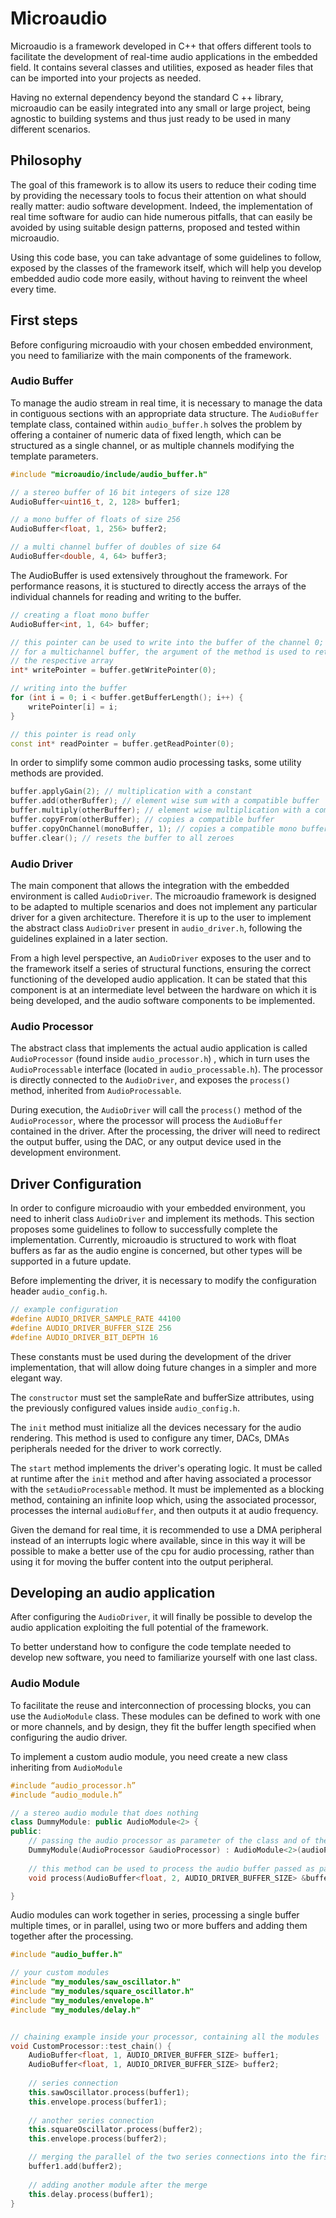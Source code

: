 # Microaudio
Microaudio is a framework developed in C++ that offers different tools to facilitate the development of real-time audio applications in the embedded field. It contains several classes and utilities, exposed as header files that can be imported into your projects as needed.

Having no external dependency beyond the standard C ++ library, microaudio can be easily integrated into any small or large project, being agnostic to building systems and thus just ready to be used in many different scenarios.

## Philosophy
The goal of this framework is to allow its users to reduce their coding time by providing the necessary tools to focus their attention on what should really matter: audio software development. Indeed, the implementation of real time software for audio can hide numerous pitfalls, that can easily be avoided by using suitable design patterns, proposed and tested within microaudio.

Using this code base, you can take advantage of some guidelines to follow, exposed by the classes of the framework itself, which will help you develop embedded audio code more easily, without having to reinvent the wheel every time.

## First steps
Before configuring microaudio with your chosen embedded environment, you need to familiarize with the main components of the framework.

### Audio Buffer
To manage the audio stream in real time, it is necessary to manage the data in contiguous sections with an appropriate data structure. The ```AudioBuffer``` template class, contained within ```audio_buffer.h``` solves the problem by offering a container of numeric data of fixed length, which can be structured as a single channel, or as multiple channels modifying the template parameters.



```c++
#include "microaudio/include/audio_buffer.h"

// a stereo buffer of 16 bit integers of size 128
AudioBuffer<uint16_t, 2, 128> buffer1;

// a mono buffer of floats of size 256
AudioBuffer<float, 1, 256> buffer2;

// a multi channel buffer of doubles of size 64
AudioBuffer<double, 4, 64> buffer3;
```

The AudioBuffer is used extensively throughout the framework. For performance reasons, it is stuctured to directly access the arrays of the individual channels for reading and writing to the buffer. 

```c++
// creating a float mono buffer
AudioBuffer<int, 1, 64> buffer;

// this pointer can be used to write into the buffer of the channel 0;
// for a multichannel buffer, the argument of the method is used to return
// the respective array
int* writePointer = buffer.getWritePointer(0);

// writing into the buffer
for (int i = 0; i < buffer.getBufferLength(); i++) {
    writePointer[i] = i;
}

// this pointer is read only
const int* readPointer = buffer.getReadPointer(0);
```

In order to simplify some common audio processing tasks, some utility methods are provided.

```c++
buffer.applyGain(2); // multiplication with a constant
buffer.add(otherBuffer); // element wise sum with a compatible buffer
buffer.multiply(otherBuffer); // element wise multiplication with a compatible buffer
buffer.copyFrom(otherBuffer); // copies a compatible buffer
buffer.copyOnChannel(monoBuffer, 1); // copies a compatible mono buffer on the right channel
buffer.clear(); // resets the buffer to all zeroes
```

### Audio Driver
The main component that allows the integration with the embedded environment is called ```AudioDriver```. The microaudio framework is designed to be adapted to multiple scenarios and does not implement any particular driver for a given architecture. Therefore it is up to the user to implement the abstract class ```AudioDriver``` present in ```audio_driver.h```, following the guidelines explained in a later section.

From a high level perspective, an ```AudioDriver``` exposes to the user and to the framework itself a series of structural functions, ensuring the correct functioning of the developed audio application. It can be stated that this component is at an intermediate level between the hardware on which it is being developed, and the audio software components to be implemented.

### Audio Processor
The abstract class that implements the actual audio application is called ```AudioProcessor``` (found inside ```audio_processor.h```) , which in turn uses the ```AudioProcessable``` interface (located in ```audio_processable.h```). The processor is directly connected to the ```AudioDriver```, and exposes the ```process()``` method, inherited from ```AudioProcessable```.

During execution, the ```AudioDriver``` will call the ```process()``` method of the ```AudioProcessor```, where the processor will process the ```AudioBuffer``` contained in the driver. After the processing, the driver will need to redirect the output buffer, using the DAC, or any output device used in the development environment.

## Driver Configuration
In order to configure microaudio with your embedded environment, you need to inherit class ```AudioDriver``` and implement its methods. This section proposes some guidelines to follow to successfully complete the implementation.
Currently, microaudio is structured to work with float buffers as far as the audio engine is concerned, but other types will be supported in a future update.

Before implementing the driver, it is necessary to modify the configuration header ```audio_config.h```.

```c++
// example configuration
#define AUDIO_DRIVER_SAMPLE_RATE 44100
#define AUDIO_DRIVER_BUFFER_SIZE 256
#define AUDIO_DRIVER_BIT_DEPTH 16
```

These constants must be used during the development of the driver implementation, that will allow doing  future changes in a simpler and more elegant way.

The ```constructor``` must set the sampleRate and bufferSize attributes, using the previously configured values inside ```audio_config.h```.

The ```init``` method must initialize all the devices necessary for the  audio rendering. This method is used to configure any timer, DACs, DMAs peripherals needed for the driver to work correctly. 

The ```start``` method implements the driver's operating logic. It must be called at runtime after the ```init``` method and after having associated a processor with the ```setAudioProcessable``` method.
It must be implemented as a blocking method, containing an infinite loop which, using the associated processor, processes the internal ```audioBuffer```, and then outputs it at audio frequency. 

Given the demand for real time, it is recommended to use a DMA peripheral instead of an interrupts logic where available, since in this way it will be possible to make a better use of the cpu for audio processing, rather than using it for moving the buffer content into the output peripheral.

## Developing an audio application
After configuring the ```AudioDriver```, it will finally be possible to develop the audio application exploiting the full potential of the framework.

To better understand how to configure the code template needed to develop new software, you need to familiarize yourself with one last class.

### Audio Module
To facilitate the reuse and interconnection of processing blocks, you can use the ```AudioModule``` class. These modules can be defined to work with one or more channels, and by design, they fit the buffer length specified when configuring the audio driver.

To implement a custom audio module, you need create a new class inheriting from ```AudioModule```

```c++
#include “audio_processor.h”
#include “audio_module.h”

// a stereo audio module that does nothing
class DummyModule: public AudioModule<2> {
public:
    // passing the audio processor as parameter of the class and of the superclass
    DummyModule(AudioProcessor &audioProcessor) : AudioModule<2>(audioProcessor) {};
    
    // this method can be used to process the audio buffer passed as parameter in input
    void process(AudioBuffer<float, 2, AUDIO_DRIVER_BUFFER_SIZE> &buffer) override {};

}
```

Audio modules can work together in series, processing a single buffer multiple times, or in parallel, using two or more buffers and adding them together after the processing.

```c++
#include "audio_buffer.h"

// your custom modules
#include "my_modules/saw_oscillator.h"
#include "my_modules/square_oscillator.h"
#include "my_modules/envelope.h"
#include "my_modules/delay.h"


// chaining example inside your processor, containing all the modules
void CustomProcessor::test_chain() {
    AudioBuffer<float, 1, AUDIO_DRIVER_BUFFER_SIZE> buffer1;
    AudioBuffer<float, 1, AUDIO_DRIVER_BUFFER_SIZE> buffer2;
    
    // series connection
    this.sawOscillator.process(buffer1);
    this.envelope.process(buffer1);
    
    // another series connection
    this.squareOscillator.process(buffer2);
    this.envelope.process(buffer2);

    // merging the parallel of the two series connections into the first buffer
    buffer1.add(buffer2);
    
    // adding another module after the merge
    this.delay.process(buffer1);    
}


